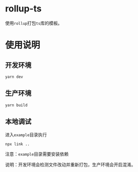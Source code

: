 # rollup-ts

使用`rollup`打包`ts`库的模板。

# 使用说明

## 开发环境

```
yarn dev
```

## 生产环境

```
yarn build
```

## 本地调试

进入`example`目录执行

```
npx link ..
```

注意：`example`目录需要安装依赖

说明：开发环境会检测文件改动并重新打包，生产环境会开启混淆。
